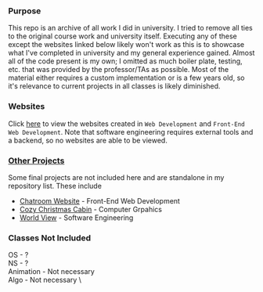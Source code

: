 ### Purpose
This repo is an archive of all work I did in university. I tried
to remove all ties to the original course work and university itself. Executing any of these except the websites linked below likely won't work
as this is to showcase what I've completed in university and my general
experience gained. Almost all of the code present is my own; I omitted as much boiler plate, testing, etc. that was provided by the professor/TAs as possible. Most of the material either requires a custom implementation or is a few years old, so it's relevance to current projects in all classes is likely diminished.

### Websites
Click [here](https://spurslicer.github.io/University-Coursework/) to view the websites created in `Web Development` and `Front-End Web Development`. Note that software engineering requires external tools and a backend, so no websites are able to be viewed.

### [Other Projects](https://spurslicer.github.io/University-Coursework/)
Some final projects are not included here and are standalone in my repository list. These include
- [Chatroom Website](https://github.com/SpurSlicer/Chatroom-Website) - Front-End Web Development
- [Cozy Christmas Cabin](https://github.com/SpurSlicer/Cozy-Christmas-Cabin) - Computer Grpahics
- [World View](https://github.com/SpurSlicer/World-View) - Software Engineering

### Classes Not Included
OS - ? \
NS - ? \
Animation - Not necessary \
Algo - Not necessary \
